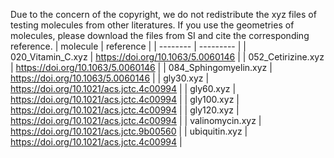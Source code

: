 Due to the concern of the copyright, we do not redistribute the xyz files of testing molecules from other literatures. If you use the geometries of molecules, please download the files from SI and cite the corresponding reference.
| molecule | reference |
| -------- | --------- |
| 020_Vitamin_C.xyz | https://doi.org/10.1063/5.0060146 |
| 052_Cetirizine.xyz | https://doi.org/10.1063/5.0060146 |
| 084_Sphingomyelin.xyz | https://doi.org/10.1063/5.0060146 |
| gly30.xyz | https://doi.org/10.1021/acs.jctc.4c00994 |
| gly60.xyz | https://doi.org/10.1021/acs.jctc.4c00994 |
| gly100.xyz | https://doi.org/10.1021/acs.jctc.4c00994 |
| gly120.xyz | https://doi.org/10.1021/acs.jctc.4c00994 |
| valinomycin.xyz | https://doi.org/10.1021/acs.jctc.9b00560 |
| ubiquitin.xyz | https://doi.org/10.1021/acs.jctc.4c00994 |
